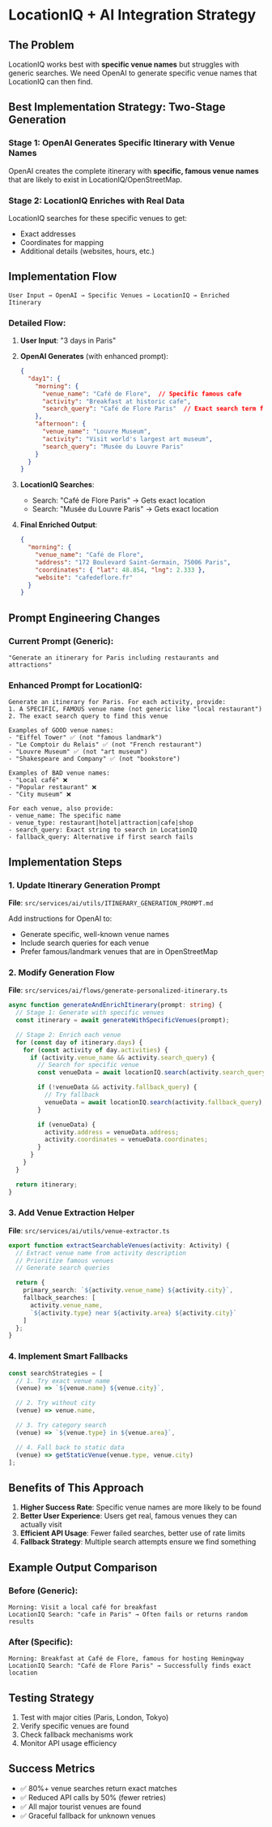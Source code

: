 # LocationIQ + AI Integration Strategy

## The Problem
LocationIQ works best with **specific venue names** but struggles with generic searches. We need OpenAI to generate specific venue names that LocationIQ can then find.

## Best Implementation Strategy: Two-Stage Generation

### Stage 1: OpenAI Generates Specific Itinerary with Venue Names
OpenAI creates the complete itinerary with **specific, famous venue names** that are likely to exist in LocationIQ/OpenStreetMap.

### Stage 2: LocationIQ Enriches with Real Data
LocationIQ searches for these specific venues to get:
- Exact addresses
- Coordinates for mapping
- Additional details (websites, hours, etc.)

## Implementation Flow

```
User Input → OpenAI → Specific Venues → LocationIQ → Enriched Itinerary
```

### Detailed Flow:

1. **User Input**: "3 days in Paris"

2. **OpenAI Generates** (with enhanced prompt):
   ```json
   {
     "day1": {
       "morning": {
         "venue_name": "Café de Flore",  // Specific famous cafe
         "activity": "Breakfast at historic cafe",
         "search_query": "Café de Flore Paris"  // Exact search term for API
       },
       "afternoon": {
         "venue_name": "Louvre Museum",
         "activity": "Visit world's largest art museum",
         "search_query": "Musée du Louvre Paris"
       }
     }
   }
   ```

3. **LocationIQ Searches**:
   - Search: "Café de Flore Paris" → Gets exact location
   - Search: "Musée du Louvre Paris" → Gets exact location

4. **Final Enriched Output**:
   ```json
   {
     "morning": {
       "venue_name": "Café de Flore",
       "address": "172 Boulevard Saint-Germain, 75006 Paris",
       "coordinates": { "lat": 48.854, "lng": 2.333 },
       "website": "cafedeflore.fr"
     }
   }
   ```

## Prompt Engineering Changes

### Current Prompt (Generic):
```
"Generate an itinerary for Paris including restaurants and attractions"
```

### Enhanced Prompt for LocationIQ:
```
Generate an itinerary for Paris. For each activity, provide:
1. A SPECIFIC, FAMOUS venue name (not generic like "local restaurant")
2. The exact search query to find this venue

Examples of GOOD venue names:
- "Eiffel Tower" ✅ (not "famous landmark")
- "Le Comptoir du Relais" ✅ (not "French restaurant")
- "Louvre Museum" ✅ (not "art museum")
- "Shakespeare and Company" ✅ (not "bookstore")

Examples of BAD venue names:
- "Local café" ❌
- "Popular restaurant" ❌
- "City museum" ❌

For each venue, also provide:
- venue_name: The specific name
- venue_type: restaurant|hotel|attraction|cafe|shop
- search_query: Exact string to search in LocationIQ
- fallback_query: Alternative if first search fails
```

## Implementation Steps

### 1. Update Itinerary Generation Prompt
**File**: `src/services/ai/utils/ITINERARY_GENERATION_PROMPT.md`

Add instructions for OpenAI to:
- Generate specific, well-known venue names
- Include search queries for each venue
- Prefer famous/landmark venues that are in OpenStreetMap

### 2. Modify Generation Flow
**File**: `src/services/ai/flows/generate-personalized-itinerary.ts`

```typescript
async function generateAndEnrichItinerary(prompt: string) {
  // Stage 1: Generate with specific venues
  const itinerary = await generateWithSpecificVenues(prompt);

  // Stage 2: Enrich each venue
  for (const day of itinerary.days) {
    for (const activity of day.activities) {
      if (activity.venue_name && activity.search_query) {
        // Search for specific venue
        const venueData = await locationIQ.search(activity.search_query);

        if (!venueData && activity.fallback_query) {
          // Try fallback
          venueData = await locationIQ.search(activity.fallback_query);
        }

        if (venueData) {
          activity.address = venueData.address;
          activity.coordinates = venueData.coordinates;
        }
      }
    }
  }

  return itinerary;
}
```

### 3. Add Venue Extraction Helper
**File**: `src/services/ai/utils/venue-extractor.ts`

```typescript
export function extractSearchableVenues(activity: Activity) {
  // Extract venue name from activity description
  // Prioritize famous venues
  // Generate search queries

  return {
    primary_search: `${activity.venue_name} ${activity.city}`,
    fallback_searches: [
      activity.venue_name,
      `${activity.type} near ${activity.area} ${activity.city}`
    ]
  };
}
```

### 4. Implement Smart Fallbacks
```typescript
const searchStrategies = [
  // 1. Try exact venue name
  (venue) => `${venue.name} ${venue.city}`,

  // 2. Try without city
  (venue) => venue.name,

  // 3. Try category search
  (venue) => `${venue.type} in ${venue.area}`,

  // 4. Fall back to static data
  (venue) => getStaticVenue(venue.type, venue.city)
];
```

## Benefits of This Approach

1. **Higher Success Rate**: Specific venue names are more likely to be found
2. **Better User Experience**: Users get real, famous venues they can actually visit
3. **Efficient API Usage**: Fewer failed searches, better use of rate limits
4. **Fallback Strategy**: Multiple search attempts ensure we find something

## Example Output Comparison

### Before (Generic):
```
Morning: Visit a local café for breakfast
LocationIQ Search: "cafe in Paris" → Often fails or returns random results
```

### After (Specific):
```
Morning: Breakfast at Café de Flore, famous for hosting Hemingway
LocationIQ Search: "Café de Flore Paris" → Successfully finds exact location
```

## Testing Strategy

1. Test with major cities (Paris, London, Tokyo)
2. Verify specific venues are found
3. Check fallback mechanisms work
4. Monitor API usage efficiency

## Success Metrics

- ✅ 80%+ venue searches return exact matches
- ✅ Reduced API calls by 50% (fewer retries)
- ✅ All major tourist venues are found
- ✅ Graceful fallback for unknown venues